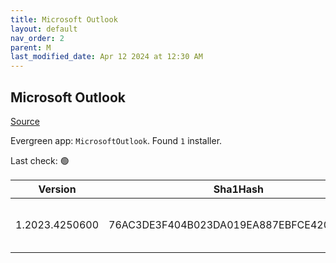 ```yaml
---
title: Microsoft Outlook
layout: default
nav_order: 2
parent: M
last_modified_date: Apr 12 2024 at 12:30 AM
---
```


## Microsoft Outlook

[Source](https://www.microsoft.com/en/microsoft-365/outlook/email-and-calendar-software-microsoft-outlook)

Evergreen app: `MicrosoftOutlook`. Found `1` installer.

Last check: 🟢

| Version        | Sha1Hash                                 | Size    | URI                                                                                                                                                                                                              |
| -------------- | ---------------------------------------- | ------- | ---------------------------------------------------------------------------------------------------------------------------------------------------------------------------------------------------------------- |
| 1.2023.4250600 | 76AC3DE3F404B023DA019EA887EBFCE420BE1828 | 7197625 | [https://res.cdn.office.net/nativehost/5mttl/installer/v1/win-x64/prod/Outlook-1.2023.4250600-full.szip](https://res.cdn.office.net/nativehost/5mttl/installer/v1/win-x64/prod/Outlook-1.2023.4250600-full.szip) |
